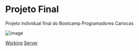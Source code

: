 # Projeto Final

Projeto individual final do Bootcamp Programadores Cariocas

![image](https://user-images.githubusercontent.com/112867913/222617258-a574816c-47b8-450d-bd63-2a43d7d02c8e.png)

[Working](https://virtualplanner.netlify.app/) 
[Server](https://apicrudplanner.onrender.com)
